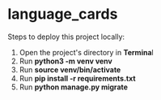 # language_cards

Steps to deploy this project locally:
1. Open the project's directory in **Termina**l 
2. Run **python3 -m venv venv**
3. Run **source venv/bin/activate**
4. Run **pip install -r requirements.txt**
5. Run **python manage.py migrate**
